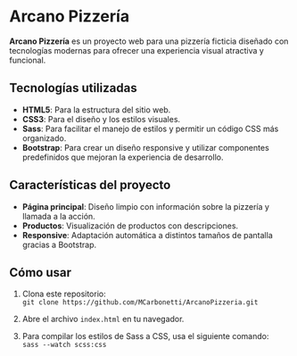 # Arcano Pizzería

**Arcano Pizzería** es un proyecto web para una pizzería ficticia diseñado con tecnologías modernas para ofrecer una experiencia visual atractiva y funcional.

## Tecnologías utilizadas

- **HTML5**: Para la estructura del sitio web.
- **CSS3**: Para el diseño y los estilos visuales.
- **Sass**: Para facilitar el manejo de estilos y permitir un código CSS más organizado.
- **Bootstrap**: Para crear un diseño responsive y utilizar componentes predefinidos que mejoran la experiencia de desarrollo.

## Características del proyecto

- **Página principal**: Diseño limpio con información sobre la pizzería y llamada a la acción.
- **Productos**: Visualización de productos con descripciones.
- **Responsive**: Adaptación automática a distintos tamaños de pantalla gracias a Bootstrap.

## Cómo usar

1. Clona este repositorio:  
   `git clone https://github.com/MCarbonetti/ArcanoPizzeria.git`
   
2. Abre el archivo `index.html` en tu navegador.

3. Para compilar los estilos de Sass a CSS, usa el siguiente comando:  
   `sass --watch scss:css`

